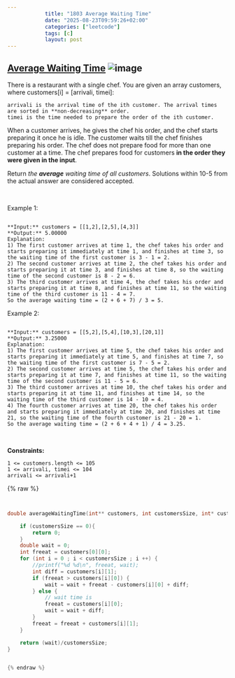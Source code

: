 ```yaml
---
            title: "1803 Average Waiting Time"
            date: "2025-08-23T09:59:26+02:00"
            categories: ["leetcode"]
            tags: [c]
            layout: post
---
```

            
## [Average Waiting Time](https://leetcode.com/problems/average-waiting-time) ![image](https://img.shields.io/badge/Difficulty-Medium-orange)

There is a restaurant with a single chef. You are given an array customers, where customers[i] = [arrivali, timei]:

	arrivali is the arrival time of the ith customer. The arrival times are sorted in **non-decreasing** order.
	timei is the time needed to prepare the order of the ith customer.

When a customer arrives, he gives the chef his order, and the chef starts preparing it once he is idle. The customer waits till the chef finishes preparing his order. The chef does not prepare food for more than one customer at a time. The chef prepares food for customers **in the order they were given in the input**.

Return *the **average** waiting time of all customers*. Solutions within 10-5 from the actual answer are considered accepted.

 

Example 1:

```

**Input:** customers = [[1,2],[2,5],[4,3]]
**Output:** 5.00000
Explanation:
1) The first customer arrives at time 1, the chef takes his order and starts preparing it immediately at time 1, and finishes at time 3, so the waiting time of the first customer is 3 - 1 = 2.
2) The second customer arrives at time 2, the chef takes his order and starts preparing it at time 3, and finishes at time 8, so the waiting time of the second customer is 8 - 2 = 6.
3) The third customer arrives at time 4, the chef takes his order and starts preparing it at time 8, and finishes at time 11, so the waiting time of the third customer is 11 - 4 = 7.
So the average waiting time = (2 + 6 + 7) / 3 = 5.

```

Example 2:

```

**Input:** customers = [[5,2],[5,4],[10,3],[20,1]]
**Output:** 3.25000
Explanation:
1) The first customer arrives at time 5, the chef takes his order and starts preparing it immediately at time 5, and finishes at time 7, so the waiting time of the first customer is 7 - 5 = 2.
2) The second customer arrives at time 5, the chef takes his order and starts preparing it at time 7, and finishes at time 11, so the waiting time of the second customer is 11 - 5 = 6.
3) The third customer arrives at time 10, the chef takes his order and starts preparing it at time 11, and finishes at time 14, so the waiting time of the third customer is 14 - 10 = 4.
4) The fourth customer arrives at time 20, the chef takes his order and starts preparing it immediately at time 20, and finishes at time 21, so the waiting time of the fourth customer is 21 - 20 = 1.
So the average waiting time = (2 + 6 + 4 + 1) / 4 = 3.25.

```

 

**Constraints:**

	1 <= customers.length <= 105
	1 <= arrivali, timei <= 104
	arrivali <= arrivali+1

{% raw %}


```c


double averageWaitingTime(int** customers, int customersSize, int* customersColSize) {

    if (customersSize == 0){
        return 0;
    }
    double wait = 0;
    int freeat = customers[0][0];
    for (int i = 0 ; i < customersSize ; i ++) {
        //printf("%d %d\n", freeat, wait);
        int diff = customers[i][1];
        if (freeat > customers[i][0]) {
            wait = wait + freeat - customers[i][0] + diff;  
        } else {
            // wait time is 
            freeat = customers[i][0];
            wait = wait + diff;
        }
        freeat = freeat + customers[i][1];
    }

    return (wait)/customersSize;
}


{% endraw %}
```
